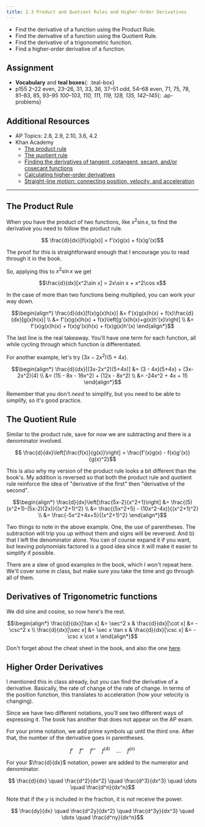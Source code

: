```yaml
---
title: 2.3 Product and Quotient Rules and Higher-Order Derivatives
---
```


- Find the derivative of a function using the Product Rule.
- Find the derivative of a function using the Quotient Rule.
- Find the derivative of a trigonometric function.
- Find a higher-order derivative of a function.

## Assignment

- **Vocabulary** and **teal boxes**{: .teal-box}
- p155 2–22 even, 23–26, 31, 33, 36, 37–51 odd, 54–68 even, 71, 75, 78, 81–83, 85, 93–95 *100–103, 110, 111, 119, 128, 135, 142–145*{: .ap-problems}

## Additional Resources

- AP Topics: 2.8, 2.9, 2.10, 3.6, 4.2
- Khan Academy
  - [The product rule](https://www.khanacademy.org/math/ap-calculus-ab/ab-differentiation-1-new/ab-2-8/v/applying-the-product-rule-for-derivatives)
  - [The quotient rule](https://www.khanacademy.org/math/ap-calculus-ab/ab-differentiation-1-new/ab-2-9/v/quotient-rule)
  - [Finding the derivatives of tangent, cotangent, secant, and/or cosecant functions](https://www.khanacademy.org/math/ap-calculus-ab/ab-differentiation-1-new/ab-2-10/v/derivatives-of-tanx-and-cotx)
  - [Calculating higher-order derivatives](https://www.khanacademy.org/math/ap-calculus-ab/ab-differentiation-2-new/ab-3-6/v/second-derivatives)
  - [Straight-line motion: connecting position, velocity, and acceleration](https://www.khanacademy.org/math/ap-calculus-ab/ab-diff-contextual-applications-new/ab-4-2/v/one-dimensional-motion-with-calculus)

---

## The Product Rule

When you have the product of two functions, like $x^2\sin x$, to find the derivative you need to follow the product rule.

$$ \frac{d}{dx}[f(x)g(x)] = f'(x)g(x) + f(x)g'(x)$$

The proof for this is straightforward enough that I encourage you to read through it in the book.

So, applying this to $x^2\sin x$ we get

$$\frac{d}{dx}[x^2\sin x] = 2x\sin x + x^2\cos x$$

In the case of more than two functions being multiplied, you can work your way down.

$$\begin{align*}
\frac{d}{dx}[f(x)g(x)h(x)] &= f'(x)g(x)h(x) + f(x)\frac{d}{dx}[g(x)h(x)] \\
&= f'(x)g(x)h(x) + f(x)\left[g'(x)h(x)+g(x)h'(x)\right] \\
&= f'(x)g(x)h(x) + f(x)g'(x)h(x) + f(x)g(x)h'(x)
\end{align*}$$

The last line is the real takeaway. You'll have one term for each function, all while cycling through which function is differentiated.

For another example, let's try $(3x-2x^2)(5+4x)$.

$$\begin{align*}
\frac{d}{dx}[(3x-2x^2)(5+4x)] &= (3 - 4x)(5+4x) + (3x-2x^2)(4) \\
&= (15 - 8x - 16x^2) + (12x - 8x^2) \\
&= -24x^2 + 4x + 15
\end{align*}$$

Remember that you don't _need_ to simplify, but you need to be able to simplify, so it's good practice.

## The Quotient Rule

Similar to the product rule, save for now we are subtracting and there is a denominator involved.

$$ \frac{d}{dx}\left[\frac{f(x)}{g(x)}\right] = \frac{f'(x)g(x) - f(x)g'(x)}{g(x)^2}$$

This is also why my version of the product rule looks a bit different than the book's. My addition is reversed so that both the product rule and quotient rule reinforce the idea of "derivative of the first" then "derivative of the second".

$$\begin{align*}
\frac{d}{dx}\left[\frac{5x-2}{x^2+1}\right] &= \frac{(5)(x^2+1)-(5x-2)(2x)}{(x^2+1)^2} \\
&= \frac{(5x^2+5) - (10x^2-4x)}{(x^2+1)^2} \\
&= \frac{-5x^2+4x+5}{(x^2+1)^2}
\end{align*}$$

Two things to note in the above example. One, the use of parentheses. The subtraction will trip you up without them and signs will be reversed. And b) that I left the denominator alone. You can of course expand it if you want, but leaving polynomials factored is a good idea since it will make it easier to simplify if possible.

There are a slew of good examples in the book, which I won't repeat here. We'll cover some in class, but make sure you take the time and go through all of them.

## Derivatives of Trigonometric functions

We did sine and cosine, so now here's the rest.

$$\begin{align*}
\frac{d}{dx}[\tan x] &= \sec^2 x & \frac{d}{dx}[\cot x] &= -\csc^2 x \\
\frac{d}{dx}[\sec x] &= \sec x \tan x & \frac{d}{dx}[\csc x] &= -\csc x \cot x
\end{align*}$$

Don't forget about the cheat sheet in the book, and also the one [here](../misc/differentiation-cheat-sheet.pdf).

## Higher Order Derivatives

I mentioned this in class already, but you can find the derivative of a derivative. Basically, the rate of change of the rate of change. In terms of the position function, this translates to acceleration (how your velocity is changing).

Since we have two different notations, you'll see two different ways of expressing it. The book has another that does not appear on the AP exam.

For your prime notation, we add prime symbols up until the third one. After that, the number of the derivative goes in parentheses.

$$ f' \quad f'' \quad f''' \quad f^{(4)} \quad \dots \quad f^{(n)}$$

For your $\frac{d}{dx}$ notation, power are added to the numerator and denominator.

$$ \frac{d}{dx} \quad \frac{d^2}{dx^2} \quad \frac{d^3}{dx^3} \quad \dots \quad \frac{d^n}{dx^n}$$

Note that if the $y$ is included in the fraction, it is not receive the power.

$$ \frac{dy}{dx} \quad \frac{d^2y}{dx^2} \quad \frac{d^3y}{dx^3} \quad \dots \quad \frac{d^ny}{dx^n}$$
